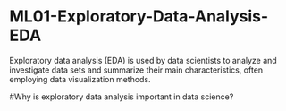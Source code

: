 # ML01-Exploratory-Data-Analysis-EDA
Exploratory data analysis (EDA) is used by data scientists to analyze and investigate data sets and summarize their main characteristics, often employing data visualization methods.

#Why is exploratory data analysis important in data science?
